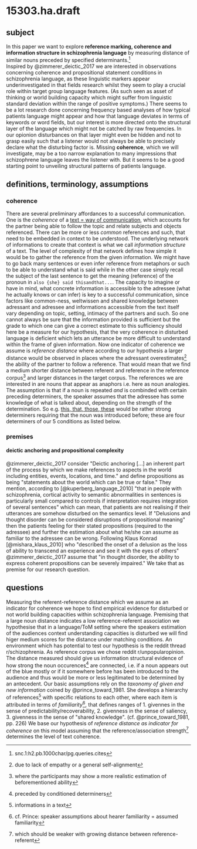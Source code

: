 # 15303.ha.draft
## subject
In this paper we want to explore **reference marking, coherence and information structure in schizophrenia language** by measuring distance of similar nouns preceded by specified determinants.[^1]  
Inspired by @zimmerer\_deictic\_2017 we are interested in observations concerning coherence and propositional statement conditions in schizophrenia language, as these linguistic markers appear underinvestigated in that fields research whilst they seem to play a crucial role within target group language features. (As such seen as asset of thinking or world building capacity which might suffer from linguistic standard deviation within the range of positive symptoms.) There seems to be a lot research done concerning frequency based analyses of how typical patients language might appear and how that language deviates in terms of keywords or word fields, but our interest is more directed onto the structural layer of the language which might not be catched by raw frequencies. In our opionion disturbances on that layer might even be hidden and not to grasp easily such that a listener would not always be able to precisely declare what the disturbing factor is. Missing **coherence**, which we will investigate, may be a too narrow explanation to many impressions that schizophrene language leaves the listener with. But it seems to be a good starting point to unveiling structural patterns of patients language.

## definitions, terminology, assumptions
### coherence
There are several preliminary affordances to a successful communication. One is the *coherence* of a [text = way of communication](), which accounts for the partner being able to follow the topic and relate subjects and objects referenced. There can be more or less *common*  references and such, that need to be embedded in context to be understood. The underlying network of informations to create that context is what we call *information structure* of a text. The level of complexity of that network defines how simple it would be to gather the reference from the given information. We might have to go back many sentences or even infer reference from metaphors or such to be able to understand what is said while in the other case simply recall the subject of the last sentence to get the meaning (reference) of the pronoun in `also {she} said thisandthat...`. 
The capacity to imagine or have in mind, what concrete information is accessible to the adressee (what he actually knows or can infer) is key to a successful communication, since factors like common-ness, weltwissen and shared knowledge between adressant and adressee and informations accessible from the text itself vary depending on topic, setting, intimacy of the partners and such. So one cannot always be sure that the information provided is sufficient but the grade to which one can give a correct estimate to this sufficiency should here be a measure for our hypothesis, that the very coherence in disturbed language is deficient which lets an utterance be more difficult to understand within the frame of given information.
Now one indicator of coherence we assume is *reference distance* where according to our hypothesis a larger distance would be observed in places where the adressant overestimates[^2] the ability of the partner to follow a reference. That would mean that we find a medium shorter distance between referent and reference in the reference corpus[^3] and larger distances in the target corpus. The references we are interested in are nouns that appear as anaphors i.e. here as noun analogies. The assumption is that if a noun is repeated *and* is combinded with certain preceding determiners, the speaker assumes that the adressee has some knowledge of what is talked about, depending on the strength of the determination. So e.g. [this, that, those, these]() would be rather strong determiners requiring that the noun was introduced before; these are four determiners of our 5 conditions as listed below.

### premises
#### deictic anchoring and propositional complexity
@zimmerer\_deictic\_2017 consider
"Deictic anchoring [...] an inherent part of the process by which we make references to aspects in the world including entities, events, locations, and time." and define propositions as being "statements about the world which can be true or false." They mention, according to [@kuperberg\_language\_2010] "that in people with schizophrenia, cortical activity to semantic abnormalities in sentences is particularly small compared to controls if interpretation requires integration of several sentences" which can mean, that patients are not realising if their utterances are somehow disturbed on the semantics level.
If "Delusions and thought disorder can be considered disruptions of propositional meaning" then the patients feeling for their stated propositions (required to the adressee) and further the estimation about what he/she can assume as familiar to the adressee can be wrong. Following Klaus Konrad [@mishara\_klaus\_2010] who "described the onset of a delusion as the loss of ability to transcend an experience and see it with the eyes of others" @zimmerer\_deictic\_2017 assume that "in thought disorder, the ability to express coherent propositions can be severely impaired." We take that as premise for our research question.

## questions
Measuring the referent-reference distance which we assume as an indicator for coherence we hope to find empirical evidence for disturbed or not world building capacities within schizophrenia language. Premising that a large noun distance indicates a low reference-referent association we hypothesise that in a language/ToM setting where the speakers estimation of the audiences context understanding capacities is disturbed we will find higer medium scores for the distance under matching conditions. An environment which has potential to test our hypothesis is the reddit thread r/schizophrenia. As reference corpus we chose reddit r/unpopularopinion. 
The distance measured should give us information structural evidence of how strong the noun occurences[^4] are connected, i.e. if a noun appears out of the blue mostly or if it somewhere before has been introduced to the audience and thus would be more or less legitimated to be determined by an antecedent. 
Our basic assumptions rely on the *taxonomy of given end new information* coined by @prince\_toward\_1981. She develops a hierarchy of references[^5] with specific relations to each other, where each item is attributed in terms of *familiarity*[^6], that defines ranges of 1. givennes in the sense of predictability/recoverability, 2. givenness in the sense of saliency, 3. givenness in the sense of "shared knowledge". (cf. @prince\_toward\_1981, pp. 226) We base our hypothesis of *reference distance as indicator for coherence* on this model assuming that the reference/association strength[^7] determines the level of text coherence. 

[^1]:	snc.1:h2.pb.1000char/pg.queries.cites

[^2]:	due to lack of empathy or a general self-alignment

[^3]:	where the participants may show a more realistic estimation of beforementioned ability

[^4]:	preceded by conditioned determiners

[^5]:	informations in a text

[^6]:	cf. Prince: speaker assumptions about hearer familiarity = assumed familiarity

[^7]:	which should be weaker with growing distance between reference-referent

